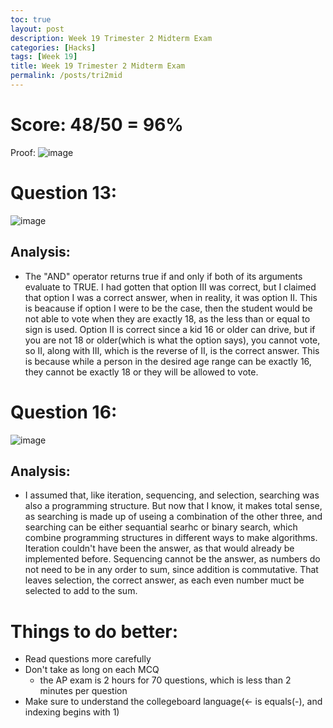 ```yaml
---
toc: true
layout: post
description: Week 19 Trimester 2 Midterm Exam
categories: [Hacks]
tags: [Week 19]
title: Week 19 Trimester 2 Midterm Exam
permalink: /posts/tri2mid
---
```


# Score: 48/50 = 96%
Proof:
![image](https://user-images.githubusercontent.com/68085673/215304969-65efad0e-cf3a-4452-8ab3-b58fa69068bc.png)

# Question  13:
![image](https://user-images.githubusercontent.com/68085673/215304932-9b45200e-563d-437e-9ba0-1aa75b8645b7.png)

## Analysis:
- The "AND" operator returns true if and only if both of its arguments evaluate to TRUE. I had gotten that option III was correct, but I claimed that option I was a correct answer, when in reality, it was option II. This is beacause if option I were to be the case, then the student would be not able to vote when they are exactly 18, as the less than or equal to sign is used. Option II is correct since a kid 16 or older can drive, but if you are not 18 or older(which is what the option says), you cannot vote, so II, along with III, which is the reverse of II, is the correct answer. This is because while a person in the desired age range can be exactly 16, they cannot be exactly 18 or they will be allowed to vote. 

# Question  16:
![image](https://user-images.githubusercontent.com/68085673/215305466-d247f4bd-78c8-495b-bd04-764cf2bbd916.png)

## Analysis:
- I assumed that, like iteration, sequencing, and selection, searching was also a programming structure. But now that I know, it makes total sense, as searching is made up of useing a combination of the other three, and searching can be either sequantial searhc or binary search, which combine programming structures in different ways to make algorithms. Iteration couldn't have been the answer, as that would already be implemented before. Sequencing cannot be the answer, as numbers do not need to be in any order to sum, since addition is commutative. That leaves selection, the correct answer, as each even number muct be selected to add to the sum.

# Things to do better:
- Read questions more carefully
- Don't take as long on each MCQ
  - the AP exam is 2 hours for 70 questions, which is less than 2 minutes per question
- Make sure to understand the collegeboard language(<- is equals(-), and indexing begins with 1)